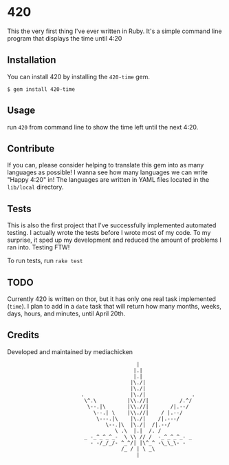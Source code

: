 # 420
This the very first thing I've ever written in Ruby. It's a simple command line program that displays the time until 4:20

## Installation
You can install 420 by installing the `420-time` gem.

    $ gem install 420-time

## Usage
run `420` from command line to show the time left until the next 4:20.

## Contribute
If you can, please consider helping to translate this gem into as many languages as possible! I wanna see how many languages we can write "Happy 4:20" in! The languages are written in YAML files located in the `lib/local` directory.

## Tests
This is also the first project that I've successfully implemented automated testing. I actually wrote the tests before I wrote most of my code. To my surprise, it sped up my development and reduced the amount of problems I ran into. Testing FTW!

To run tests, run `rake test`

## TODO
Currently 420 is written on thor, but it has only one real task implemented (`time`). I plan to add in a `date` task that will return how many months, weeks, days, hours, and minutes, until April 20th.

## Credits
Developed and maintained by mediachicken


                                              |
                                             |.|
                                             |.|
                                            |\./|
                                            |\./|
                            .               |\./|               .
                             \^.\          |\\.//|          /.^/
                              \--.|\       |\\.//|       /|.--/
                                \--.| \    |\\.//|    / |.--/
                                 \---.|\    |\./|    /|.---/
                                    \--.|\  |\./|  /|.--/
                                       \ .\  |.|  /. /
                             _ -_^_^_^_-  \ \\ // /  -_^_^_^_- _
                               - -/_/_/- ^_^/| |\^_^ -\_\_\- -
                                         /_ / | \ _\
                                              |
